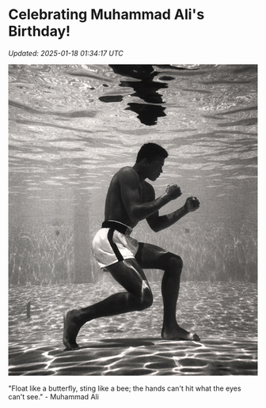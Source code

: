 # Celebrating Muhammad Ali's Birthday!

_Updated: 2025-01-18 01:34:17 UTC_

![](.github/date-management/images/muhammad-ali-underwater.jpg)

"Float like a butterfly, sting like a bee; the hands can't hit what the eyes can't see." - Muhammad Ali
